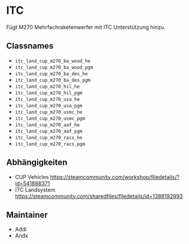 # ITC

Fügt M270 Mehrfachraketenwerfer mit ITC Unterstützung hinzu.

## Classnames

- `itc_land_cup_m270_ba_wood_he`
- `itc_land_cup_m270_ba_wood_pgm`
- `itc_land_cup_m270_ba_des_he`
- `itc_land_cup_m270_ba_des_pgm`
- `itc_land_cup_m270_hil_he`
- `itc_land_cup_m270_hil_pgm`
- `itc_land_cup_m270_usa_he`
- `itc_land_cup_m270_usa_pgm`
- `itc_land_cup_m270_usmc_he`
- `itc_land_cup_m270_usmc_pgm`
- `itc_land_cup_m270_aaf_he`
- `itc_land_cup_m270_aaf_pgm`
- `itc_land_cup_m270_racs_he`
- `itc_land_cup_m270_racs_pgm`

## Abhängigkeiten

- CUP Vehicles <https://steamcommunity.com/workshop/filedetails/?id=541888371>
- ITC Landsystem <https://steamcommunity.com/sharedfiles/filedetails/id=1388192893>

## Maintainer

- Addi
- Andx
